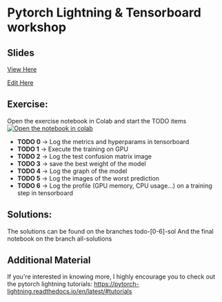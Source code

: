 # Pytorch Lightning & Tensorboard workshop
## Slides
[View Here](https://hackmd.io/@TWdWuHLbTiaZunnZMRdmeA/S1ZSZinMt?type=slide)

[Edit Here](https://hackmd.io/FKJI5TOCT0yRlrea9FxIdg?both)

## Exercise:

Open the exercise notebook in Colab and start the TODO items [![Open the notebook in colab](https://colab.research.google.com/assets/colab-badge.svg)](https://colab.research.google.com/github/quentinf00/lightning-tensorboard-workshop/blob/main/mnist.ipynb)

- **TODO 0** -> Log the metrics and hyperparams in tensorboard
- **TODO 1** -> Execute the training on GPU
- **TODO 2** -> Log the test confusion matrix image
- **TODO 3** -> save the best weight of the model
- **TODO 4** -> Log the graph of the model
- **TODO 5** -> Log the images of the worst prediction
- **TODO 6** -> Log the profile (GPU memory, CPU usage...) on a training step in tensorboard


## Solutions:

The solutions can be found on the branches todo-[0-6]-sol
And the final notebook on the branch all-solutions

## Additional Material

If you're interested in knowing more, I highly encourage you to check out the pytorch lightning tutorials: 
https://pytorch-lightning.readthedocs.io/en/latest/#tutorials
